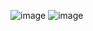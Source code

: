 ![image](https://github.com/mcarthon/Web-Fundamentals/assets/70349022/8b36164b-d50c-477c-83f9-bac95aa93df8)
![image](https://github.com/mcarthon/Web-Fundamentals/assets/70349022/54434158-baaa-44b8-9495-8a2475250b59)
